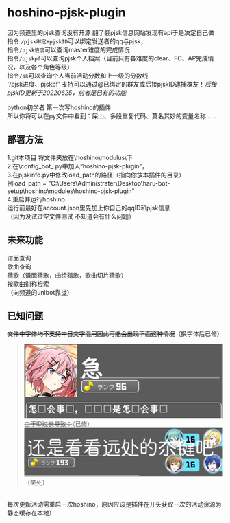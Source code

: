 # hoshino-pjsk-plugin<br>
因为频道里的pjsk查询没有开源 翻了翻pjsk信息网站发现有api于是决定自己做<br> 
指令 `/pjsk绑定+pjskID`可以绑定发送者的qq与pjsk，<br>
指令`/pjsk进度`可以查询master难度的完成情况<br>
指令`/pjskpf`可以查询pjsk个人档案（目前只有各难度的clear、FC、AP完成情况，以及各个角色等级）<br>
指令`/sk`可以查询个人当前活动分数和上一级的分数线<br>
'/pjsk进度、pjskpf' 支持可以通过@已绑定的群友或后接pjskID逮捕群友！*后接pjskID更新于20220625，前者是已有的功能*<br>

python初学者 第一次写hoshino的插件<br>
所以你将可以在py文件中看到：屎山、多段重复代码、莫名其妙的变量名称……<br>


## 部署方法<br>
1.git本项目 将文件夹放在\hoshino\modulus\下<br>
2.在\config\_bot_.py中加入“hoshino-pjsk-plugin”，<br>
3.在pjskinfo.py中修改load_path的路径（指向你放本插件的目录）<br>
例load_path = "C:\\Users\\Administrater\\Desktop\\haru-bot-setup\\hoshino\\modules\\hoshino-pjsk-plugin"<br>
4.重启并运行hoshino<br>
运行前最好在account.json里先加上你自己的qqID和pjsk信息<br>
（因为没试过空文件测试 不知道会有什么问题）<br>

## 未来功能<br>
谱面查询<br>
歌曲查询<br>
猜歌（谱面猜歌，曲绘猜歌，歌曲切片猜歌）<br>
按歌曲别称检索<br>
（向频道的unibot靠拢）<br>

## 已知问题<br>
~~文件中字体均不支持中日文字混用因此可能会出现下面这种情况~~（换字体后已修）<br>
>![](image/haha.png)<br>
~~由于ID过长导致：~~（已修）<br>
> ![](image/救命.png)<br>
> （笑死）<br>

<br>
每次更新活动需重启一次hoshino，原因应该是插件在开头获取一次的活动资源为静态缓存在本地）<br>
